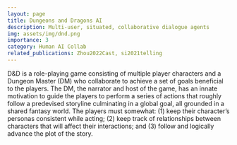 ```yaml
---
layout: page
title: Dungeons and Dragons AI
description: Multi-user, situated, collaborative dialogue agents
img: assets/img/dnd.png
importance: 3
category: Human AI Collab
related_publications: Zhou2022Cast, si2021telling
---
```

D&D is a role-playing game consisting of multiple player characters and a Dungeon Master (DM) who collaborate to achieve a set of goals beneficial to the players. 
The DM, the narrator and host of the game, has an innate motivation to guide the players to perform a series of actions that roughly follow a predevised storyline culminating in a global goal, all grounded in a shared fantasy world.
The players must somewhat: (1) keep their character’s personas consistent while acting; (2) keep track of relationships between characters that will affect their interactions; and (3) follow and logically advance the plot of the story.

